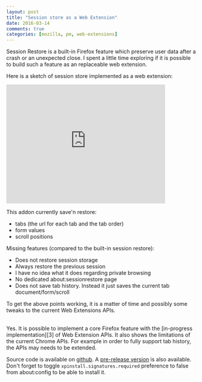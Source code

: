 ```yaml
---
layout: post
title: "Session store as a Web Extension"
date: 2016-03-14
comments: true
categories: [mozilla, pm, web-extensions]
---
```


Session Restore is a built-in Firefox feature which preserve user data after a crash or an unexpected close.
I spent a little time exploring if it is possible to build such a feature as an replaceable web extension.

Here is a sketch of session store implemented as a web extension:
  <iframe width="420" height="315" src="https://www.youtube.com/embed/58vPBJWmAig" frameborder="0" allowfullscreen></iframe>

This addon currently save'n restore:

* tabs (the url for each tab and the tab order)
* form values
* scroll positions

Missing features (compared to the built-in session restore):

* Does not restore session storage
* Always restore the previous session
* I have no idea what it does regarding private browsing
* No dedicated about:sessionrestore page
* Does not save tab history. Instead it just saves the current tab document/form/scroll

To get the above points working, it is a matter of time and possibly some tweaks to the current Web Extensions APIs.

<br/>
Yes. It is possible to implement a core Firefox feature with the [in-progress implementation][3] of Web Extension APIs.
It also shows the limitations of the current Chrome APIs. For example in order to fully support tab history, the APIs may needs to be extended.

Source code is available on [github][1].
A [pre-release version][2] is also available. Don't forget to toggle `xpinstall.signatures.required` preference to false from about:config to be able to install it.

[1]: https://github.com/ochameau/session-restore-webext/
[2]: https://github.com/ochameau/session-restore-webext/releases/download/v0.1-beta/sessionstore.mozilla.org-v0.1-beta.xpi
[3]: https://bugzilla.mozilla.org/show_bug.cgi?id=1214433

